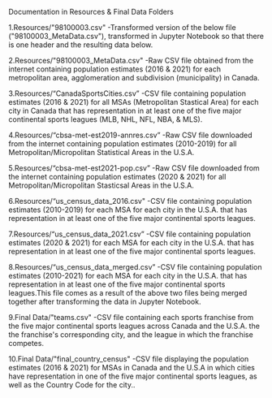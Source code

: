 Documentation in Resources & Final Data Folders

1.Resources/"98100003.csv"
-Transformed version of the below file ("98100003_MetaData.csv"), transformed in Jupyter Notebook so that there is 
one header and the resulting data below.


2.Resources/"98100003_MetaData.csv"
-Raw CSV file obtained from the internet containing population estimates (2016 & 2021) for each metropolitan area,
agglomeration and subdivision (municipality) in Canada.


3.Resources/“CanadaSportsCities.csv”
-CSV file containing population estimates (2016 & 2021) for all MSAs (Metropolitan Stastical Area) for each city 
in Canada that has representation in at least one of the five major continental sports leagues (MLB, NHL, NFL, NBA, & MLS).


4.Resources/“cbsa-met-est2019-annres.csv”
-Raw CSV file downloaded from the internet containing population estimates (2010-2019) for all 
Metropolitan/Micropolitan Statistical Areas in the U.S.A.


5.Resources/“cbsa-met-est2021-pop.csv”
-Raw CSV file downloaded from the internet containing population estimates (2020 & 2021) for all 
Metropolitan/Micropolitan Stasticsal Areas in the U.S.A.



6.Resources/“us_census_data_2016.csv"
-CSV file containing population estimates (2010-2019) for each MSA for each city
in the U.S.A. that has representation in at least one of the five major continental sports leagues.


7.Resources/“us_census_data_2021.csv”
-CSV file containing population estimates (2020 & 2021) for each MSA for each city
in the U.S.A. that has representation in at least one of the five major continental sports leagues.


8.Resources/“us_census_data_merged.csv”
-CSV file containing population estimates (2010-2021) for each MSA for each city in the U.S.A. 
that has representation in at least one of the five major continental sports leagues.This file comes as a result 
of the above two files being merged together after transforming the data in Jupyter Notebook.



9.Final Data/"teams.csv"
-CSV file containing each sports franchise from the five major continental sports leagues across Canada and the U.S.A. the 
the franchise's corresponding city, and the league in which the franchise competes.



10.Final Data/"final_country_census"
-CSV file displaying the population estimates (2016 & 2021) for MSAs in Canada and the U.S.A in which cities have representation in one
of the five major continental sports leagues, as well as the Country Code for the city.. 
